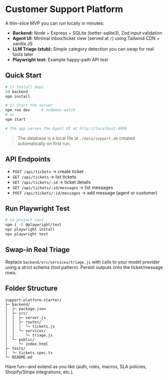 # Customer Support Platform 

A thin-slice MVP you can run locally in minutes:

- **Backend:** Node + Express + SQLite (better-sqlite3), Zod input validation
- **Agent UI:** Minimal inbox/ticket view (served at `/`) using Tailwind CDN + vanilla JS
- **LLM Triage (stub):** Simple category detection you can swap for real tools later
- **Playwright test:** Example happy-path API test

## Quick Start

```bash
# 1) Install deps
cd backend
npm install

# 2) Start the server
npm run dev     # nodemon watch
# or
npm start

# The app serves the Agent UI at http://localhost:4000
```

> The database is a local file at `./data/support.db` created automatically on first run.

## API Endpoints

- `POST /api/tickets` → create ticket
- `GET /api/tickets` → list tickets
- `GET /api/tickets/:id` → ticket details
- `GET /api/tickets/:id/messages` → list messages
- `POST /api/tickets/:id/messages` → add message (agent or customer)

## Run Playwright Test

```bash
# in project root
npm i -D @playwright/test
npx playwright install
npx playwright test
```

## Swap-in Real Triage

Replace `backend/src/services/triage.js` with calls to your model provider using
a strict schema (tool pattern). Persist outputs onto the ticket/message rows.

## Folder Structure

```
support-platform-starter/
├─ backend/
│  ├─ package.json
│  ├─ src/
│  │  ├─ server.js
│  │  ├─ routes/
│  │  │  └─ tickets.js
│  │  └─ services/
│  │     └─ triage.js
│  └─ public/
│     └─ index.html
├─ tests/
│  └─ tickets.spec.ts
└─ README.md
```

Have fun—and extend as you like (auth, roles, macros, SLA policies, Shopify/Stripe integrations, etc.).
